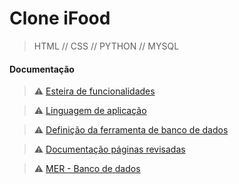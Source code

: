 # Clone iFood

>HTML // CSS // PYTHON // MYSQL

#### Documentação 

> ⚠️ [Esteira de funcionalidades](https://github.com/gmaciascorrea/Ifood-Clone/blob/documentacao/Documenta%C3%A7%C3%A3o/Esteira%20de%20funcionalidades.pdf)

> ⚠️ [Linguagem de aplicação](https://github.com/gmaciascorrea/Ifood-Clone/blob/documentacao/Documenta%C3%A7%C3%A3o/Documenta%C3%A7%C3%A3o%20Linguagem%20de%20aplica%C3%A7%C3%A3o.pdf)

> ⚠️ [Definição da ferramenta de banco de dados](https://github.com/gmaciascorrea/Ifood-Clone/blob/documentacao/Documenta%C3%A7%C3%A3o/Documenta%C3%A7%C3%A3o%20da%20ferramenta%20de%20Banco%20de%20dados.pdf)

> ⚠️ [Documentação páginas revisadas](https://github.com/gmaciascorrea/Ifood-Clone/blob/documentacao/Documenta%C3%A7%C3%A3o/Documenta%C3%A7%C3%A3o%20p%C3%A1ginas%20revisadas.pdf)

> ⚠️ [MER - Banco de dados](https://github.com/gmaciascorrea/Ifood-Clone/blob/documentacao/Documenta%C3%A7%C3%A3o/MER%20-%20Banco%20de%20dados.pdf)